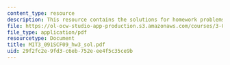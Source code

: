```yaml
---
content_type: resource
description: This resource contains the solutions for homework problems.
file: https://ol-ocw-studio-app-production.s3.amazonaws.com/courses/3-091sc-introduction-to-solid-state-chemistry-fall-2010/29f2fc2e9fd3c6eb752eee4f5c35ce9b_MIT3_091SCF09_hw3_sol.pdf
file_type: application/pdf
resourcetype: Document
title: MIT3_091SCF09_hw3_sol.pdf
uid: 29f2fc2e-9fd3-c6eb-752e-ee4f5c35ce9b
---
```

